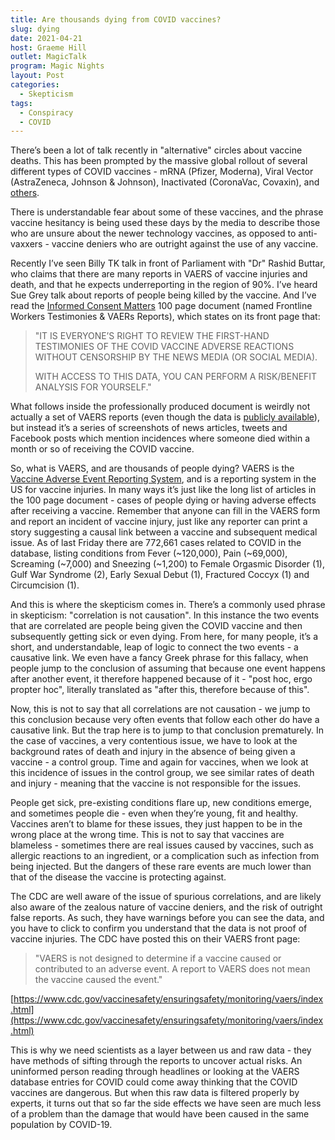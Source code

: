 ```yaml
---
title: Are thousands dying from COVID vaccines?
slug: dying
date: 2021-04-21
host: Graeme Hill
outlet: MagicTalk
program: Magic Nights
layout: Post
categories:
  - Skepticism
tags:
  - Conspiracy
  - COVID
---
```


There’s been a lot of talk recently in "alternative" circles about vaccine deaths. This has been prompted by the massive global rollout of several different types of COVID vaccines - mRNA (Pfizer, Moderna), Viral Vector (AstraZeneca, Johnson & Johnson), Inactivated (CoronaVac, Covaxin), and [others](https://en.wikipedia.org/wiki/COVID-19_vaccine#Vaccine_types).

<!-- more -->

There is understandable fear about some of these vaccines, and the phrase vaccine hesitancy is being used these days by the media to describe those who are unsure about the newer technology vaccines, as opposed to anti-vaxxers - vaccine deniers who are outright against the use of any vaccine.

Recently I’ve seen Billy TK talk in front of Parliament with "Dr" Rashid Buttar, who claims that there are many reports in VAERS of vaccine injuries and death, and that he expects underreporting in the region of 90%. I’ve heard Sue Grey talk about reports of people being killed by the vaccine. And I’ve read the [Informed Consent Matters](https://drive.google.com/file/d/1YK0JR_lFy88Zu3rcC3L5NvL_Xr3ib6zY/view) 100 page document (named Frontline Workers Testimonies & VAERs Reports), which states on its front page that:

> "IT IS EVERYONE’S RIGHT TO REVIEW THE FIRST-HAND TESTIMONIES OF THE COVID VACCINE ADVERSE REACTIONS WITHOUT CENSORSHIP BY THE NEWS MEDIA (OR SOCIAL MEDIA).
>
> WITH ACCESS TO THIS DATA, YOU CAN PERFORM A RISK/BENEFIT ANALYSIS FOR YOURSELF."

What follows inside the professionally produced document is weirdly not actually a set of VAERS reports (even though the data is [publicly available](https://wonder.cdc.gov/vaers.html)), but instead it’s a series of screenshots of news articles, tweets and Facebook posts which mention incidences where someone died within a month or so of receiving the COVID vaccine.

So, what is VAERS, and are thousands of people dying? VAERS is the [Vaccine Adverse Event Reporting System](https://en.wikipedia.org/wiki/Vaccine_Adverse_Event_Reporting_System), and is a reporting system in the US for vaccine injuries. In many ways it’s just like the long list of articles in the 100 page document - cases of people dying or having adverse effects after receiving a vaccine. Remember that anyone can fill in the VAERS form and report an incident of vaccine injury, just like any reporter can print a story suggesting a causal link between a vaccine and subsequent medical issue. As of last Friday there are 772,661 cases related to COVID in the database, listing conditions from Fever (~120,000), Pain (~69,000), Screaming (~7,000) and Sneezing (~1,200) to Female Orgasmic Disorder (1), Gulf War Syndrome (2), Early Sexual Debut (1), Fractured Coccyx (1) and Circumcision (1).

And this is where the skepticism comes in. There’s a commonly used phrase in skepticism: "correlation is not causation". In this instance the two events that are correlated are people being given the COVID vaccine and then subsequently getting sick or even dying. From here, for many people, it’s a short, and understandable, leap of logic to connect the two events - a causative link. We even have a fancy Greek phrase for this fallacy, when people jump to the conclusion of assuming that because one event happens after another event, it therefore happened because of it - "post hoc, ergo propter hoc", literally translated as "after this, therefore because of this".

Now, this is not to say that all correlations are not causation - we jump to this conclusion because very often events that follow each other do have a causative link. But the trap here is to jump to that conclusion prematurely. In the case of vaccines, a very contentious issue, we have to look at the background rates of death and injury in the absence of being given a vaccine - a control group. Time and again for vaccines, when we look at this incidence of issues in the control group, we see similar rates of death and injury - meaning that the vaccine is not responsible for the issues.

People get sick, pre-existing conditions flare up, new conditions emerge, and sometimes people die - even when they’re young, fit and healthy. Vaccines aren’t to blame for these issues, they just happen to be in the wrong place at the wrong time. This is not to say that vaccines are blameless - sometimes there are real issues caused by vaccines, such as allergic reactions to an ingredient, or a complication such as infection from being injected. But the dangers of these rare events are much lower than that of the disease the vaccine is protecting against.

The CDC are well aware of the issue of spurious correlations, and are likely also aware of the zealous nature of vaccine deniers, and the risk of outright false reports. As such, they have warnings before you can see the data, and you have to click to confirm you understand that the data is not proof of vaccine injuries. The CDC have posted this on their VAERS front page:

> "VAERS is not designed to determine if a vaccine caused or contributed to an adverse event. A report to VAERS does not mean the vaccine caused the event."

[https://www.cdc.gov/vaccinesafety/ensuringsafety/monitoring/vaers/index.html](https://www.cdc.gov/vaccinesafety/ensuringsafety/monitoring/vaers/index.html)

This is why we need scientists as a layer between us and raw data - they have methods of sifting through the reports to uncover actual risks. An uninformed person reading through headlines or looking at the VAERS database entries for COVID could come away thinking that the COVID vaccines are dangerous. But when this raw data is filtered properly by experts, it turns out that so far the side effects we have seen are much less of a problem than the damage that would have been caused in the same population by COVID-19.
